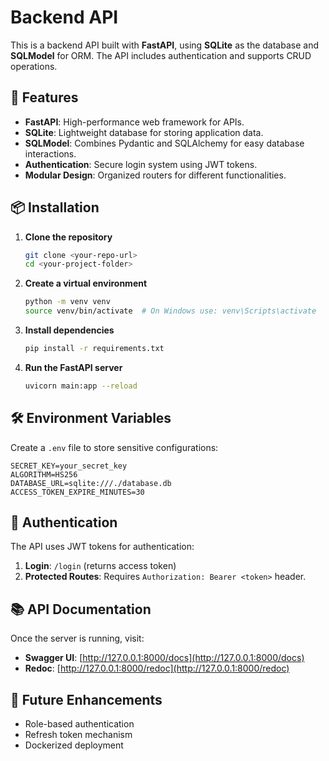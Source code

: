 # Backend API

This is a backend API built with **FastAPI**, using **SQLite** as the database and **SQLModel** for ORM. The API includes authentication and supports CRUD operations.

## 🚀 Features

- **FastAPI**: High-performance web framework for APIs.
- **SQLite**: Lightweight database for storing application data.
- **SQLModel**: Combines Pydantic and SQLAlchemy for easy database interactions.
- **Authentication**: Secure login system using JWT tokens.
- **Modular Design**: Organized routers for different functionalities.

## 📦 Installation

1. **Clone the repository**  
   ```bash
   git clone <your-repo-url>
   cd <your-project-folder>
   ```

2. **Create a virtual environment**  
   ```bash
   python -m venv venv
   source venv/bin/activate  # On Windows use: venv\Scripts\activate
   ```

3. **Install dependencies**  
   ```bash
   pip install -r requirements.txt
   ```

4. **Run the FastAPI server**  
   ```bash
   uvicorn main:app --reload
   ```

## 🛠️ Environment Variables

Create a `.env` file to store sensitive configurations:
```
SECRET_KEY=your_secret_key
ALGORITHM=HS256
DATABASE_URL=sqlite:///./database.db
ACCESS_TOKEN_EXPIRE_MINUTES=30
```

## 🔑 Authentication

The API uses JWT tokens for authentication:
1. **Login**: `/login` (returns access token)
2. **Protected Routes**: Requires `Authorization: Bearer <token>` header.

## 📚 API Documentation

Once the server is running, visit:
- **Swagger UI**: [http://127.0.0.1:8000/docs](http://127.0.0.1:8000/docs)
- **Redoc**: [http://127.0.0.1:8000/redoc](http://127.0.0.1:8000/redoc)

## 📌 Future Enhancements

- Role-based authentication
- Refresh token mechanism
- Dockerized deployment

